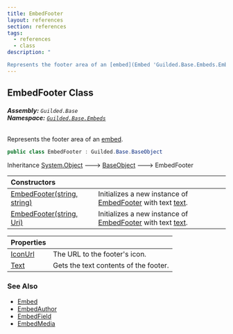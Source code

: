```yaml
---
title: EmbedFooter
layout: references
section: references
tags:
  - references
  - class
description: "

Represents the footer area of an [embed](Embed 'Guilded.Base.Embeds.Embed')."
---
```


## EmbedFooter Class
###### **Assembly:** `Guilded.Base`<br/>**Namespace:** [`Guilded.Base.Embeds`](Guilded.Base.Embeds 'Guilded.Base.Embeds')

Represents the footer area of an [embed](Embed 'Guilded.Base.Embeds.Embed').

```csharp
public class EmbedFooter : Guilded.Base.BaseObject
```

Inheritance [System.Object](https://docs.microsoft.com/en-us/dotnet/api/System.Object 'System.Object') &#129106; [BaseObject](BaseObject 'Guilded.Base.BaseObject') &#129106; EmbedFooter

| Constructors | |
| :--- | :--- |
| [EmbedFooter(string, string)](EmbedFooter.EmbedFooter(string,string) 'Guilded.Base.Embeds.EmbedFooter.EmbedFooter(string, string)') | Initializes a new instance of [EmbedFooter](EmbedFooter 'Guilded.Base.Embeds.EmbedFooter') with text [text](EmbedFooter.EmbedFooter(string,string)#Guilded.Base.Embeds.EmbedFooter.EmbedFooter(string,string).text 'Guilded.Base.Embeds.EmbedFooter.EmbedFooter(string, string).text'). |
| [EmbedFooter(string, Uri)](EmbedFooter.EmbedFooter(string,Uri) 'Guilded.Base.Embeds.EmbedFooter.EmbedFooter(string, Uri)') | Initializes a new instance of [EmbedFooter](EmbedFooter 'Guilded.Base.Embeds.EmbedFooter') with text [text](EmbedFooter.EmbedFooter(string,Uri)#Guilded.Base.Embeds.EmbedFooter.EmbedFooter(string,Uri).text 'Guilded.Base.Embeds.EmbedFooter.EmbedFooter(string, Uri).text'). |

| Properties | |
| :--- | :--- |
| [IconUrl](EmbedFooter.IconUrl 'Guilded.Base.Embeds.EmbedFooter.IconUrl') | The URL to the footer's icon. |
| [Text](EmbedFooter.Text 'Guilded.Base.Embeds.EmbedFooter.Text') | Gets the text contents of the footer. |

### See Also
- [Embed](Embed 'Guilded.Base.Embeds.Embed')
- [EmbedAuthor](EmbedAuthor 'Guilded.Base.Embeds.EmbedAuthor')
- [EmbedField](EmbedField 'Guilded.Base.Embeds.EmbedField')
- [EmbedMedia](EmbedMedia 'Guilded.Base.Embeds.EmbedMedia')
